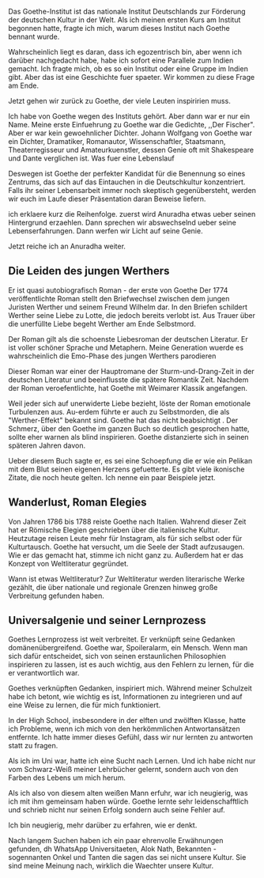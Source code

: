Das Goethe-Institut ist das nationale Institut Deutschlands zur Förderung der deutschen Kultur in der Welt. Als ich meinen ersten Kurs am Institut begonnen hatte, fragte ich mich, warum dieses Institut nach Goethe bennant wurde.

Wahrscheinlich liegt es daran, dass ich egozentrisch bin, aber wenn ich darüber nachgedacht habe, habe ich sofort eine Parallele zum Indien gemacht. Ich fragte mich, ob es so ein Institut oder eine Gruppe im Indien gibt. Aber das ist eine Geschichte fuer spaeter. Wir kommen zu diese Frage am Ende.

Jetzt gehen wir zurück zu Goethe, der viele Leuten inspiririen muss.

Ich habe von Goethe wegen des Instituts gehört. Aber dann war er nur ein Name. Meine erste Einfuehrung zu Goethe war die Gedichte, ,,Der Fischer". Aber er war kein gewoehnlicher Dichter. Johann Wolfgang von Goethe war ein Dichter, Dramatiker, Romanautor, Wissenschaftler, Staatsmann, Theaterregisseur und Amateurkuenstler, dessen Genie oft mit Shakespeare und Dante verglichen ist. Was fuer eine Lebenslauf

Deswegen ist Goethe der perfekter Kandidat für die Benennung so eines Zentrums, das sich auf das Eintauchen in die Deutschkultur konzentriert. Falls ihr seiner Lebensarbeit immer noch skeptisch gegenübersteht, werden wir euch im Laufe dieser Präsentation daran Beweise liefern.

ich erklaere kurz die Reihenfolge.
zuerst wird Anuradha etwas ueber seinen Hintergrund erzaehlen.
Dann sprechen wir abswechselnd ueber seine Lebenserfahrungen.
Dann werfen wir Licht auf seine Genie.

Jetzt reiche ich an Anuradha weiter.

## Die Leiden des jungen Werthers

Er ist quasi autobiografisch Roman - der erste von Goethe
 Der 1774 veröffentlichte Roman stellt den Briefwechsel zwischen dem jungen Juristen Werther und seinem Freund Wilhelm dar. 
 In den Briefen schildert Werther seine Liebe zu Lotte, die jedoch bereits verlobt ist. Aus Trauer über die unerfüllte Liebe begeht Werther am Ende Selbstmord.
 
Der Roman gilt als die schoenste Liebesroman der deutschen Literatur. 
Er ist voller schöner Sprache und Metaphern. Meine Generation wuerde es wahrscheinlich die Emo-Phase des jungen Werthers parodieren

Dieser Roman war einer der Hauptromane der Sturm-und-Drang-Zeit in der deutschen Literatur und beeinflusste die spätere Romantik Zeit. Nachdem der Roman veroefentlichte, hat Goethe mit Weimarer Klassik angefangen.

Weil jeder sich auf unerwiderte Liebe bezieht, löste der Roman emotionale Turbulenzen aus. Au-erdem führte er auch zu Selbstmorden, die als "Werther-Effekt" bekannt sind. Goethe hat das nicht beabsichtigt . 
Der Schmerz, über den Goethe im ganzen Buch so deutlich gesprochen hatte, sollte eher warnen als blind inspirieren. 
Goethe distanzierte sich in seinen späteren Jahren davon.

Ueber diesem Buch sagte er, es sei eine Schoepfung die er wie ein Pelikan mit dem Blut seinen eigenen Herzens gefuetterte.
Es gibt viele ikonische Zitate, die noch heute gelten. Ich nenne ein paar Beispiele jetzt.

## Wanderlust, Roman Elegies

Von Jahren 1786 bis 1788 reiste Goethe nach Italien. Wahrend dieser Zeit hat er Römische Elegien geschrieben über die italienische Kultur.
Heutzutage reisen Leute mehr für Instagram, als für sich selbst oder für Kulturtausch. Goethe hat versucht, um die Seele der Stadt aufzusaugen. Wie er das gemacht hat, stimme ich nicht ganz zu. Außerdem hat er das Konzept von Weltliteratur gegründet. 

Wann ist etwas Weltliteratur?
Zur Weltliteratur werden literarische Werke gezählt, die über nationale und regionale Grenzen hinweg große Verbreitung gefunden haben.

## Universalgenie und seiner Lernprozess

Goethes Lernprozess ist weit verbreitet. Er verknüpft seine Gedanken domänenübergreifend.
Goethe war, Spoileralarm, ein Mensch. Wenn man sich dafür entscheidet, sich von seinen erstaunlichen Philosophien inspirieren zu lassen, ist es auch wichtig, aus den Fehlern zu lernen, für die er verantwortlich war.

Goethes verknüpften Gedanken, inspiriert mich. 
Während meiner Schulzeit habe ich betont, wie wichtig es ist, Informationen zu integrieren und auf eine Weise zu lernen, die für mich funktioniert. 

In der High School, insbesondere in der elften und zwölften Klasse, hatte ich Probleme, wenn ich mich von den herkömmlichen Antwortansätzen entfernte. Ich hatte immer dieses Gefühl, dass wir nur lernten zu antworten statt zu fragen. 

Als ich im Uni war, hatte ich eine Sucht nach Lernen. Und ich habe nicht nur vom Schwarz-Weiß meiner Lehrbücher gelernt, sondern auch von den Farben des Lebens um mich herum.

Als ich also von diesem alten weißen Mann erfuhr, war ich neugierig, was ich mit ihm gemeinsam haben würde. Goethe lernte sehr leidenschafftlich und schrieb nicht nur seinen Erfolg sondern auch seine Fehler auf.

Ich bin neugierig, mehr darüber zu erfahren, wie er denkt.



Nach langem Suchen haben ich ein paar ehrenvolle Erwähnungen gefunden, 
dh WhatsApp Universitaeten, Alok Nath, Bekannten - sogennanten Onkel und Tanten die sagen das sei nicht unsere Kultur. Sie sind meine Meinung nach, wirklich die Waechter unsere Kultur.
